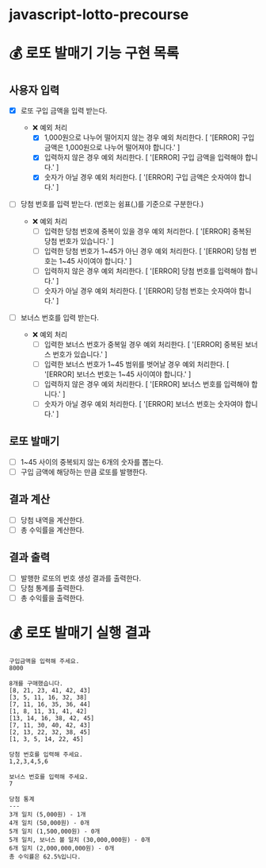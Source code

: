 # javascript-lotto-precourse

# 💰 로또 발매기 기능 구현 목록

## 사용자 입력

- [x] 로또 구입 금액을 입력 받는다.

  - ❌ 예외 처리
    - [x] 1,000원으로 나누어 떨어지지 않는 경우 예외 처리한다. [ '[ERROR] 구입 금액은 1,000원으로 나누어 떨어져야 합니다.' ]
    - [x] 입력하지 않은 경우 예외 처리한다. [ '[ERROR] 구입 금액을 입력해야 합니다.' ]
    - [x] 숫자가 아닐 경우 예외 처리한다. [ '[ERROR] 구입 금액은 숫자여야 합니다.' ]

- [ ] 당첨 번호를 입력 받는다. (번호는 쉼표(,)를 기준으로 구분한다.)

  - ❌ 예외 처리
    - [ ] 입력한 당첨 번호에 중복이 있을 경우 예외 처리한다. [ '[ERROR] 중복된 당첨 번호가 있습니다.' ]
    - [ ] 입력한 당첨 번호가 1~45가 아닌 경우 예외 처리한다. [ '[ERROR] 당첨 번호는 1~45 사이여야 합니다.' ]
    - [ ] 입력하지 않은 경우 예외 처리한다. [ '[ERROR] 당첨 번호를 입력해야 합니다.' ]
    - [ ] 숫자가 아닐 경우 예외 처리한다. [ '[ERROR] 당첨 번호는 숫자여야 합니다.' ]

- [ ] 보너스 번호를 입력 받는다.
  - ❌ 예외 처리
    - [ ] 입력한 보너스 번호가 중복일 경우 예외 처리한다. [ '[ERROR] 중복된 보너스 번호가 있습니다.' ]
    - [ ] 입력한 보너스 번호가 1~45 범위를 벗어날 경우 예외 처리한다. [ '[ERROR] 보너스 번호는 1~45 사이여야 합니다.' ]
    - [ ] 입력하지 않은 경우 예외 처리한다. [ '[ERROR] 보너스 번호를 입력해야 합니다.' ]
    - [ ] 숫자가 아닐 경우 예외 처리한다. [ '[ERROR] 보너스 번호는 숫자여야 합니다.' ]

## 로또 발매기

- [ ] 1~45 사이의 중복되지 않는 6개의 숫자를 뽑는다.
- [ ] 구입 금액에 해당하는 만큼 로또를 발행한다.

## 결과 계산

- [ ] 당첨 내역을 계산한다.
- [ ] 총 수익률을 계산한다.

## 결과 출력

- [ ] 발행한 로또의 번호 생성 결과를 출력한다.
- [ ] 당첨 통계를 출력한다.
- [ ] 총 수익률을 출력한다.

# 💰 로또 발매기 실행 결과

```
구입금액을 입력해 주세요.
8000

8개를 구매했습니다.
[8, 21, 23, 41, 42, 43]
[3, 5, 11, 16, 32, 38]
[7, 11, 16, 35, 36, 44]
[1, 8, 11, 31, 41, 42]
[13, 14, 16, 38, 42, 45]
[7, 11, 30, 40, 42, 43]
[2, 13, 22, 32, 38, 45]
[1, 3, 5, 14, 22, 45]

당첨 번호를 입력해 주세요.
1,2,3,4,5,6

보너스 번호를 입력해 주세요.
7

당첨 통계
---
3개 일치 (5,000원) - 1개
4개 일치 (50,000원) - 0개
5개 일치 (1,500,000원) - 0개
5개 일치, 보너스 볼 일치 (30,000,000원) - 0개
6개 일치 (2,000,000,000원) - 0개
총 수익률은 62.5%입니다.
```
